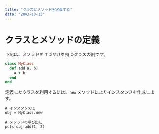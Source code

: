 ```yaml
---
title: "クラスとメソッドを定義する"
date: "2003-10-13"
---
```


クラスとメソッドの定義
====

下記は、メソッドを 1 つだけを持つクラスの例です。

```ruby
class MyClass
  def add(a, b)
    a + b;
  end
end
```

定義したクラスを利用するには、`new` メソッドによりインスタンスを作成します。

```
# インスタンス化
obj = MyClass.new

# メソッドの呼び出し
puts obj.add(1, 2)
```

